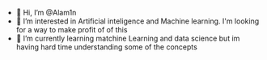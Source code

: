 - 👋 Hi, I’m @Alam1n
- 👀 I’m interested in Artificial inteligence and Machine learning. I'm looking for a way to make profit of of this  
- 🌱 I’m currently learning matchine Learning and data science but im having hard time understanding some of the concepts
<!---
Alam1n/Alam1n is a ✨ special ✨ repository because its `README.md` (this file) appears on your GitHub profile.
You can click the Preview link to take a look at your changes.
--->
